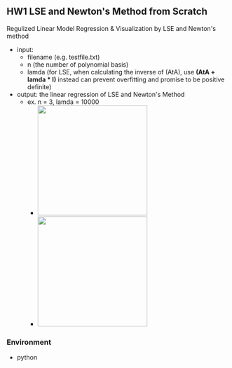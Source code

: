 ## HW1 LSE and Newton's Method from Scratch
Regulized Linear Model Regression & Visualization by LSE and Newton's method

- input: 
  -  filename (e.g. testfile.txt)
  -  n (the number of polynomial basis)
  -  lamda (for LSE, when calculating the inverse of (AtA), use **(AtA + lamda * I)** instead can prevent overfitting and promise to be positive definite)
- output: the linear regression of LSE and Newton's Method
  - ex. n = 3, lamda = 10000
    - <img src="https://user-images.githubusercontent.com/46278823/226189264-04fba85a-da03-4cb6-b676-df21d00d4407.png" width="250">
    - <img src="https://user-images.githubusercontent.com/46278823/226189290-c504b5f3-b9fd-4f1e-9462-1beb448b1aa9.png" width="250">


### Environment 
- python
